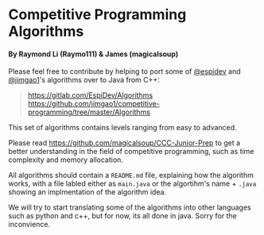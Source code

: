 
# Competitive Programming Algorithms 
#### By Raymond Li (Raymo111) & James (magicalsoup)
Please feel free to contribute by helping to port some of [@espidev](https://github.com/espidev) and [@jimgao1](https://github.com/jimgao1)'s algorithms over to Java from C++:
> https://gitlab.com/EspiDev/Algorithms \
> https://github.com/jimgao1/competitive-programming/tree/master/Algorithms

This set of algorithms contains levels ranging from easy to advanced. 

Please read https://github.com/magicalsoup/CCC-Junior-Prep to get a better understanding in the field of competitive programming, such as time complexity and memory allocation.

All algorithms should contain a ```README.md``` file, explaining how the algorithm works, with a file labled either as ```main.java``` or the algortihm's name + ```.java``` showing an implmentation of the algorithm idea.

We will try to start translating some of the algorithms into other languages such as python and c++, but for now, its all done in java. Sorry for the inconvience.
